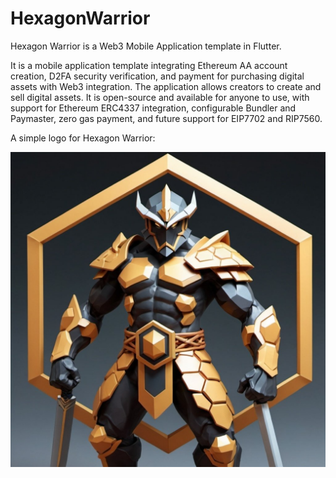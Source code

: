 # HexagonWarrior
Hexagon Warrior is a Web3 Mobile Application template in Flutter. 

It is a mobile application template integrating Ethereum AA account creation, D2FA security verification, and payment for purchasing digital assets with Web3 integration. The application allows creators to create and sell digital assets. It is open-source and available for anyone to use, with support for Ethereum ERC4337 integration, configurable Bundler and Paymaster, zero gas payment, and future support for EIP7702 and RIP7560.

A simple logo for Hexagon Warrior:

![](https://raw.githubusercontent.com/jhfnetboy/MarkDownImg/main/img/202406091522004.png)
